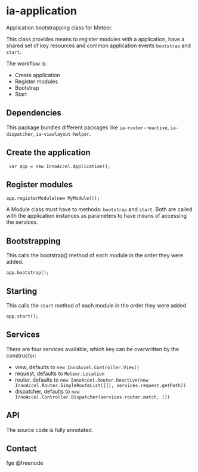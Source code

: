 ia-application
==============
Application bootstrapping class for Meteor.

This class provides means to register modules with a application, have a shared set of key resources and common application events `bootstrap` and `start`.

The workflow is:
- Create application
- Register modules
- Bootstrap
- Start

## Dependencies
This package bundles different packages like `ia-router-reactive`, `ia-dispatcher`, `ia-viewlayout-helper`.

## Create the application
```
 var app = new InnoAccel.Application();
 ```

## Register modules
```
app.registerModule(new MyModule());
```
A Module class must have to methods: `bootstrap` and `start`. Both are called with the application instances as parameters to have means of accessing the services.

## Bootstrapping
This calls the bootstrap() method of each module in the order they were added.
```
app.bootstrap();
```

## Starting
This calls the `start` method of each module in the order they were added
```
app.start();
```

## Services
There are four services available, which key can be overwritten by the constructor:
- view, defaults to `new InnoAccel.Controller.View()`
- request, defaults to `Meteor.Location`
- router, defaults to `new InnoAccel.Router.Reactive(new InnoAccel.Router.SimpleRouteList([]), services.request.getPath))`
- dispatcher, defaults to `new InnoAccel.Controller.Dispatcher(services.router.match, [])`

## API
The source code is fully annotated.

## Contact
fge @freenode
